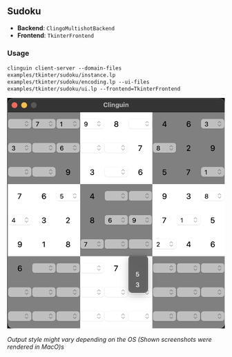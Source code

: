 ## Sudoku

- **Backend**:   `ClingoMultishotBackend`
- **Frontend**:   `TkinterFrontend`

### Usage

```
clinguin client-server --domain-files examples/tkinter/sudoku/instance.lp examples/tkinter/sudoku/encoding.lp --ui-files examples/tkinter/sudoku/ui.lp --frontend=TkinterFrontend
```

![](out.png)

*Output style might vary depending on the OS (Shown screenshots were rendered in MacO)s*

